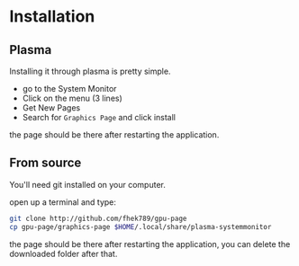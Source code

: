 # Installation

## Plasma

Installing it through plasma is pretty simple.

- go to the System Monitor
- Click on the menu (3 lines)
- Get New Pages
- Search for `Graphics Page` and click install

the page should be there after restarting the application.

## From source

You'll need git installed on your computer.

open up a terminal and type:
```bash
git clone http://github.com/fhek789/gpu-page
cp gpu-page/graphics-page $HOME/.local/share/plasma-systemmonitor
```

the page should be there after restarting the application, you can delete the downloaded folder after that.
